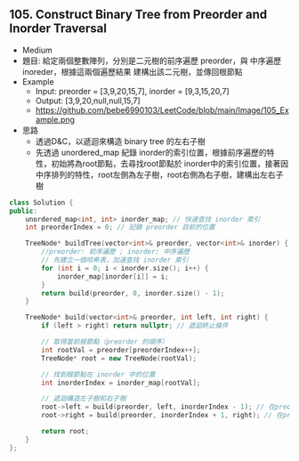 ## 105. Construct Binary Tree from Preorder and Inorder Traversal
- Medium
- 題目: 給定兩個整數陣列，分別是二元樹的前序遍歷 preorder，與 中序遍歷 inoreder，根據這兩個遍歷結果 建構出該二元樹，並傳回根節點
- Example
    - Input: preorder = [3,9,20,15,7], inorder = [9,3,15,20,7]
    - Output: [3,9,20,null,null,15,7]
    - https://github.com/bebe6990103/LeetCode/blob/main/Image/105_Example.png
- 思路
    - 透過D&C，以遞迴來構造 binary tree 的左右子樹
    - 先透過 unordered_map 紀錄 inorder的索引位置，根據前序遍歷的特性，初始將為root節點，去尋找root節點於 inorder中的索引位置，接著因中序排列的特性，root左側為左子樹，root右側為右子樹，建構出左右子樹

```cpp
class Solution {
public:
    unordered_map<int, int> inorder_map; // 快速查找 inorder 索引
    int preorderIndex = 0; // 記錄 preorder 目前的位置

    TreeNode* buildTree(vector<int>& preorder, vector<int>& inorder) {
        //preorder: 前序遍歷 ; inorder: 中序遍歷
        // 先建立一個哈希表，加速查找 inorder 索引
        for (int i = 0; i < inorder.size(); i++) {
            inorder_map[inorder[i]] = i;
        }
        return build(preorder, 0, inorder.size() - 1);
    }

    TreeNode* build(vector<int>& preorder, int left, int right) {
        if (left > right) return nullptr; // 遞迴終止條件

        // 取得當前根節點（preorder 的順序）
        int rootVal = preorder[preorderIndex++];
        TreeNode* root = new TreeNode(rootVal);

        // 找到根節點在 inorder 中的位置
        int inorderIndex = inorder_map[rootVal];

        // 遞迴構造左子樹和右子樹
        root->left = build(preorder, left, inorderIndex - 1); // 在preorder中的 root 前為左子樹
        root->right = build(preorder, inorderIndex + 1, right); // 在preorder中的 root 後為右子樹

        return root;
    }
};
```
